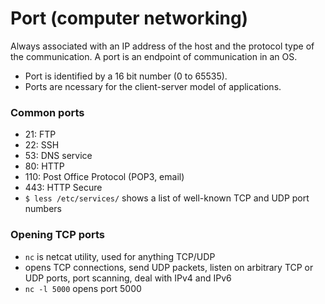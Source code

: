 # Port (computer networking)
Always associated with an IP address of the host and the protocol type of the communication. A port is an endpoint of communication in an OS. 
- Port is identified by a 16 bit number (0 to 65535). 
- Ports are ncessary for the client-server model of applications. 

### Common ports
- 21: FTP
- 22: SSH
- 53: DNS service
- 80: HTTP
- 110: Post Office Protocol (POP3, email)
- 443: HTTP Secure
- `$ less /etc/services/` shows a list of well-known TCP and UDP port numbers

### Opening TCP ports
- `nc` is netcat utility, used for anything TCP/UDP
- opens TCP connections, send UDP packets, listen on arbitrary TCP or UDP ports, port scanning, deal with IPv4 and IPv6
- `nc -l 5000` opens port 5000
